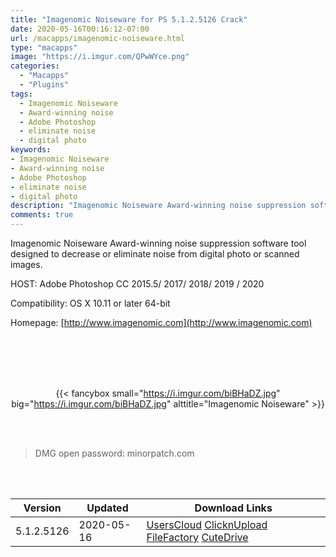 ```yaml
---
title: "Imagenomic Noiseware for PS 5.1.2.5126 Crack"
date: 2020-05-16T00:16:12-07:00
url: /macapps/imagenomic-noiseware.html
type: "macapps"
image: "https://i.imgur.com/QPwWYce.png"
categories:
  - "Macapps"
  - "Plugins"
tags:
  - Imagenomic Noiseware
  - Award-winning noise
  - Adobe Photoshop
  - eliminate noise
  - digital photo
keywords:
- Imagenomic Noiseware
- Award-winning noise
- Adobe Photoshop
- eliminate noise
- digital photo
description: "Imagenomic Noiseware Award-winning noise suppression software tool designed to decrease or eliminate noise from digital photo or scanned images."
comments: true
---
```


Imagenomic Noiseware Award-winning noise suppression software tool designed to decrease or eliminate noise from digital photo or scanned images.

HOST: Adobe Photoshop CC 2015.5/ 2017/ 2018/ 2019 / 2020

Compatibility: OS X 10.11 or later 64-bit

Homepage: [http://www.imagenomic.com](http://www.imagenomic.com)

<br/>
<br/>
<script async src="https://pagead2.googlesyndication.com/pagead/js/adsbygoogle.js"></script>
<ins class="adsbygoogle"
     style="display:block; text-align:center;"
     data-ad-layout="in-article"
     data-ad-format="fluid"
     data-ad-client="ca-pub-8746275014476192"
     data-ad-slot="5144997159"></ins>
<script>
     (adsbygoogle = window.adsbygoogle || []).push({});
</script>
<br/>
<br/>


<center>

{{< fancybox small="https://i.imgur.com/biBHaDZ.jpg" big="https://i.imgur.com/biBHaDZ.jpg" alttitle="Imagenomic Noiseware" >}}

</center>

<br/>
<br/>


> DMG open password: minorpatch.com

<br/>

<br/>
<div id="history_version" class="history_version">

| Version | Updated | Download Links |
| ---- | ---- | ---- |
| 5.1.2.5126 | 2020-05-16 | [UsersCloud](https://ouo.io/405wjBy)   [ClicknUpload](https://ouo.io/D8Q9PB)   [FileFactory](https://ouo.io/SOdAJN)   [CuteDrive](https://ouo.io/L1PELb) |

</div>
